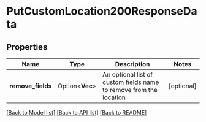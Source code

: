 # PutCustomLocation200ResponseData

## Properties

Name | Type | Description | Notes
------------ | ------------- | ------------- | -------------
**remove_fields** | Option<**Vec<String>**> | An optional list of custom fields name to remove from the location | [optional]

[[Back to Model list]](../README.md#documentation-for-models) [[Back to API list]](../README.md#documentation-for-api-endpoints) [[Back to README]](../README.md)


